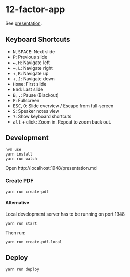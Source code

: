 # 12-factor-app

See [presentation](https://maiermic.github.io/12-factor-app/).

## Keyboard Shortcuts

- <kbd>N</kbd>, <kbd>SPACE</kbd>:	Next slide
- <kbd>P</kbd>: Previous slide
- <kbd>←</kbd>, <kbd>H</kbd>: Navigate left
- <kbd>→</kbd>, <kbd>L</kbd>: Navigate right
- <kbd>↑</kbd>, <kbd>K</kbd>: Navigate up
- <kbd>↓</kbd>, <kbd>J</kbd>: Navigate down
- <kbd>Home</kbd>: First slide
- <kbd>End</kbd>: Last slide
- <kbd>B</kbd>, <kbd>.</kbd>: Pause (Blackout)
- <kbd>F</kbd>: Fullscreen
- <kbd>ESC</kbd>, <kbd>O</kbd>: Slide overview / Escape from full-screen
- <kbd>S</kbd>: Speaker notes view
- <kbd>?</kbd>: Show keyboard shortcuts
- <kbd>alt</kbd> + click: Zoom in. Repeat to zoom back out.


## Development

```
nvm use
yarn install
yarn run watch
```

Open http://localhost:1948/presentation.md

### Create PDF
```
yarn run create-pdf
```

#### Alternative
Local development server has to be running on port 1948

```
yarn run start
```

Then run:

```
yarn run create-pdf-local
```

## Deploy

```
yarn run deploy
```

